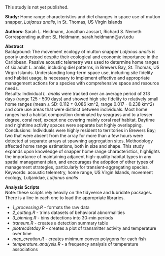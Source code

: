 This study is not yet published.

**Study:** Home range characteristics and diel changes in space use of mutton snapper, *Lutjanus analis*, in St. Thomas, US Virgin Islands

**Authors:** Sarah L. Heidmann, Jonathan Jossart, Richard S. Nemeth\
Corresponding author: SL Heidmann, sarah.heidmann\@uvi.edu

**Abstract**\
Background: The movement ecology of mutton snapper *Lutjanus analis* is poorly understood despite their ecological and economic importance in the Caribbean. Passive acoustic telemetry was used to determine home ranges of six adult L. analis, including diel patterns, in Brewers Bay, St. Thomas, US Virgin Islands. Understanding long-term space use, including site fidelity and habitat usage, is necessary to implement effective and appropriate management actions for a species with comprehensive space and resource needs.\
Results: Individual *L. analis* were tracked over an average period of 313 days (range 125 - 509 days) and showed high site fidelity to relatively small home ranges (mean ± SD: 0.112 ± 0.086 km^2, range 0.017 - 0.238 km^2) and core use areas that were distinct between individuals. Most home ranges had a habitat composition dominated by seagrass and to a lesser degree, coral reef, except one covering mainly coral reef habitat. Daytime and nighttime activity spaces were separate but highly overlapping.\
Conclusions: Individuals were highly resident to territories in Brewers Bay; two that were absent from the array for more than a few hours were detected at separate arrays at spawning aggregation sites. Methodology affected home range estimations, both in size and shape. This study expands upon knowledge of snapper home range characteristics, highlights the importance of maintaining adjacent high-quality habitat types in any spatial management plan, and encourages the adoption of other types of management strategies, particularly for transient-aggregating species.\
Keywords: acoustic telemetry, home range, US Virgin Islands, movement ecology, Lutjanidae, *Lutjanus analis*

**Analysis Scripts**\
Note: these scripts rely heavily on the tidyverse and lubridate packages. There is a line in each one to load the appropriate libraries.
- *1_processing.R* - formats the raw data
- *2_cutting.R* - trims datasets of behavioral abnormalities
- *3_binning.R* - bins detections into 30-min periods
- *transum.R* - creates a detection summary table
- *plotrecdetday.R* - creates a plot of transmitter activity and temperature over time
- *mcp_creation.R* - creates minimum convex polygons for each fish
- *temperature_analysis.R* - a frequency analysis of temperature associations

